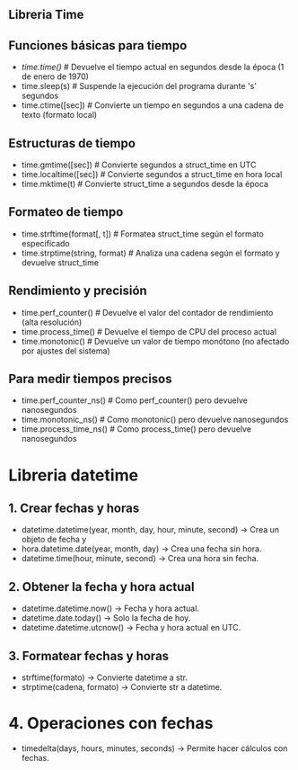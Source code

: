 ## Libreria Time

## Funciones básicas para tiempo

- *time.time()*       # Devuelve el tiempo actual en segundos desde la época (1 de enero de 1970)
- time.sleep(s)     # Suspende la ejecución del programa durante 's' segundos
- time.ctime([sec]) # Convierte un tiempo en segundos a una cadena de texto (formato local)

## Estructuras de tiempo
- time.gmtime([sec])    # Convierte segundos a struct_time en UTC
- time.localtime([sec]) # Convierte segundos a struct_time en hora local
- time.mktime(t)        # Convierte struct_time a segundos desde la época

## Formateo de tiempo
- time.strftime(format[, t]) # Formatea struct_time según el formato especificado
- time.strptime(string, format) # Analiza una cadena según el formato y devuelve struct_time

## Rendimiento y precisión
- time.perf_counter() # Devuelve el valor del contador de rendimiento (alta resolución)
- time.process_time() # Devuelve el tiempo de CPU del proceso actual
- time.monotonic()    # Devuelve un valor de tiempo monótono (no afectado por ajustes del sistema)

## Para medir tiempos precisos
- time.perf_counter_ns() # Como perf_counter() pero devuelve nanosegundos
- time.monotonic_ns()    # Como monotonic() pero devuelve nanosegundos
- time.process_time_ns() # Como process_time() pero devuelve nanosegundos



# Libreria datetime 
## 1. Crear fechas y horas

- datetime.datetime(year, month, day, hour, minute, second) → Crea un objeto de fecha y
- hora.datetime.date(year, month, day) → Crea una fecha sin hora.
- datetime.time(hour, minute, second) → Crea una hora sin fecha.

## 2. Obtener la fecha y hora actual
- datetime.datetime.now() → Fecha y hora actual.
- datetime.date.today() → Solo la fecha de hoy.
- datetime.datetime.utcnow() → Fecha y hora actual en UTC.
  
## 3. Formatear fechas y horas
- strftime(formato) → Convierte datetime a str.
- strptime(cadena, formato) → Convierte str a datetime.

# 4. Operaciones con fechas
- timedelta(days, hours, minutes, seconds) → Permite hacer cálculos con fechas.

